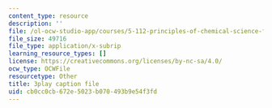 ```yaml
---
content_type: resource
description: ''
file: /ol-ocw-studio-app/courses/5-112-principles-of-chemical-science-fall-2005/cb0cc0cb672e5023b070493b9e54f3fd_UGoGgkHYS10.vtt
file_size: 49716
file_type: application/x-subrip
learning_resource_types: []
license: https://creativecommons.org/licenses/by-nc-sa/4.0/
ocw_type: OCWFile
resourcetype: Other
title: 3play caption file
uid: cb0cc0cb-672e-5023-b070-493b9e54f3fd
---
```

